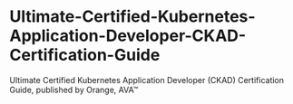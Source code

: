 # Ultimate-Certified-Kubernetes-Application-Developer-CKAD-Certification-Guide
Ultimate Certified Kubernetes Application Developer (CKAD) Certification Guide, published by Orange, AVA™
